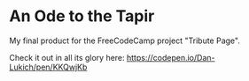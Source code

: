 # An Ode to the Tapir

My final product for the FreeCodeCamp project "Tribute Page".

Check it out in all its glory here: https://codepen.io/Dan-Lukich/pen/KKQwjKb 

